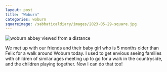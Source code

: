 ```yaml
---
layout: post
title: "Woburn"
categories: woburn
squareimage: /sabbaticaldiary/images/2023-05-29-square.jpg
---
```

<img src="/sabbaticaldiary/images/2023-05-29.jpg" alt="woburn abbey viewed from a distance" class="center">

We met up with our friends and their baby girl who is 5 months older than Felix for a walk around Woburn today. I used to get envious seeing families with children of similar ages meeting up to go for a walk in the countryside, and the children playing together. Now I can do that too!